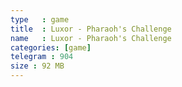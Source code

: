 ```yaml
---
type   : game
title  : Luxor - Pharaoh's Challenge
name   : Luxor - Pharaoh's Challenge
categories: [game]
telegram : 904
size : 92 MB
---
```



